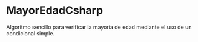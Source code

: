 # MayorEdadCsharp
Algoritmo sencillo para verificar la mayoría de edad mediante el uso de un condicional simple.
